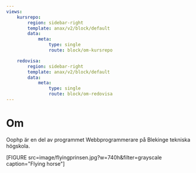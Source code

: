 ```yaml
---
views:
    kursrepo:
        region: sidebar-right
        template: anax/v2/block/default
        data:
            meta:
                type: single
                route: block/om-kursrepo

    redovisa:
        region: sidebar-right
        template: anax/v2/block/default
        data:
            meta:
                type: single
                route: block/om-redovisa
---
```

Om
=========================

Oophp är en del av programmet Webbprogrammerare på Blekinge tekniska högskola.

[FIGURE src=image/flyingprinsen.jpg?w=740h&filter=grayscale caption="Flying horse"]
